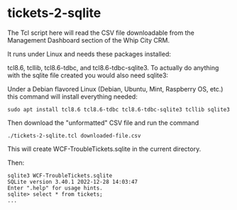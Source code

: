 # tickets-2-sqlite

The Tcl script here will read the CSV file downloadable from the Management 
Dashboard section of the Whip City CRM.

It runs under Linux and needs these packages installed:

tcl8.6, tcllib, tcl8.6-tdbc, and tcl8.6-tdbc-sqlite3.  To actually do anything 
with the sqlite file created you would also need sqlite3:

Under a Debian flavored Linux (Debian, Ubuntu, Mint, Raspberry OS, etc.) this
command will install everything needed:

```
sudo apt install tcl8.6 tcl8.6-tdbc tcl8.6-tdbc-sqlite3 tcllib sqlite3
```

Then download the "unformatted" CSV file and run the command

```
./tickets-2-sqlite.tcl downloaded-file.csv
```

This will create WCF-TroubleTickets.sqlite in the current directory.

Then:

```
sqlite3 WCF-TroubleTickets.sqlite
SQLite version 3.40.1 2022-12-28 14:03:47
Enter ".help" for usage hints.
sqlite> select * from tickets;
...
```
